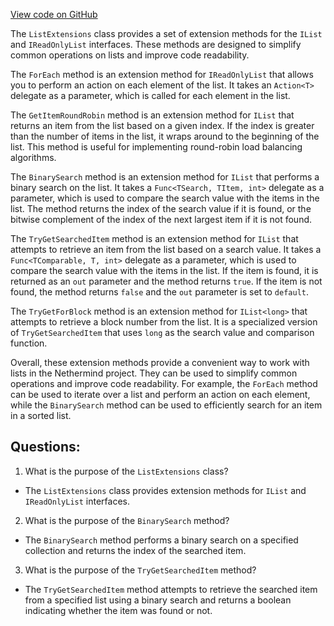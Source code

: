 [View code on GitHub](https://github.com/nethermindeth/nethermind/Nethermind.Core/Collections/IListExtensions.cs)

The `ListExtensions` class provides a set of extension methods for the `IList` and `IReadOnlyList` interfaces. These methods are designed to simplify common operations on lists and improve code readability.

The `ForEach` method is an extension method for `IReadOnlyList` that allows you to perform an action on each element of the list. It takes an `Action<T>` delegate as a parameter, which is called for each element in the list.

The `GetItemRoundRobin` method is an extension method for `IList` that returns an item from the list based on a given index. If the index is greater than the number of items in the list, it wraps around to the beginning of the list. This method is useful for implementing round-robin load balancing algorithms.

The `BinarySearch` method is an extension method for `IList` that performs a binary search on the list. It takes a `Func<TSearch, TItem, int>` delegate as a parameter, which is used to compare the search value with the items in the list. The method returns the index of the search value if it is found, or the bitwise complement of the index of the next largest item if it is not found.

The `TryGetSearchedItem` method is an extension method for `IList` that attempts to retrieve an item from the list based on a search value. It takes a `Func<TComparable, T, int>` delegate as a parameter, which is used to compare the search value with the items in the list. If the item is found, it is returned as an `out` parameter and the method returns `true`. If the item is not found, the method returns `false` and the `out` parameter is set to `default`.

The `TryGetForBlock` method is an extension method for `IList<long>` that attempts to retrieve a block number from the list. It is a specialized version of `TryGetSearchedItem` that uses `long` as the search value and comparison function.

Overall, these extension methods provide a convenient way to work with lists in the Nethermind project. They can be used to simplify common operations and improve code readability. For example, the `ForEach` method can be used to iterate over a list and perform an action on each element, while the `BinarySearch` method can be used to efficiently search for an item in a sorted list.
## Questions: 
 1. What is the purpose of the `ListExtensions` class?
- The `ListExtensions` class provides extension methods for `IList` and `IReadOnlyList` interfaces.

2. What is the purpose of the `BinarySearch` method?
- The `BinarySearch` method performs a binary search on a specified collection and returns the index of the searched item.

3. What is the purpose of the `TryGetSearchedItem` method?
- The `TryGetSearchedItem` method attempts to retrieve the searched item from a specified list using a binary search and returns a boolean indicating whether the item was found or not.